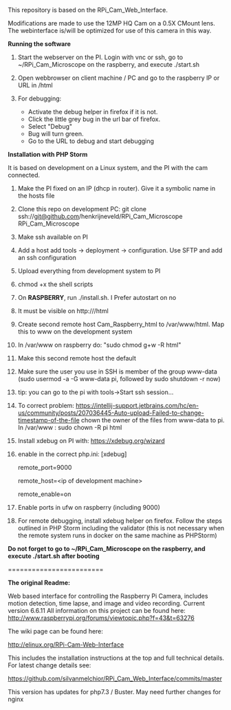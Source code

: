 This repository is based on the RPi_Cam_Web_Interface.

Modifications are made to use the 12MP HQ Cam on a 0.5X CMount lens.
The webinterface is/will be optimized for use of this camera in this way.

**Running the software**

1) Start the webserver on the PI. Login with vnc or ssh, go to ~/RPi_Cam_Microscope on the raspberry, and execute ./start.sh

2) Open webbrowser on client machine / PC and go to the raspberry IP or URL in /html

3) For debugging:
    - Activate the debug helper in firefox if it is not.
    - Click the little grey bug in the url bar of firefox. 
    - Select "Debug"
    - Bug will turn green.
    - Go to the URL to debug and start debugging
    


**Installation with PHP Storm**

It is based on development on a Linux system, and the PI with the cam connected.

1) Make the PI fixed on an IP (dhcp in router). Give it a symbolic name in the hosts file
2) Clone this repo on development PC: git clone ssh://git@github.com/henkrijneveld/RPi_Cam_Microscope RPi_Cam_Microscope
3) Make ssh available on PI
4) Add a host add tools -> deployment -> configuration. Use SFTP and add an ssh configuration
5) Upload everything from development system to PI
6) chmod +x the shell scripts
7) On **RASPBERRY**, run ./install.sh. I Prefer autostart on no
8) It must be visible on http://<ip raspberry>/html
9) Create second remote host Cam_Raspberry_html to /var/www/html. Map this to www on the development system
10) In /var/www on raspberry do: "sudo chmod g+w -R html"
11) Make this second remote host the default
12) Make sure the user you use in SSH is member of the group www-data (sudo usermod -a -G www-data pi, followed by sudo shutdown -r now)
13) tip: you can go to the pi with tools->Start ssh session...
14) To correct problem: https://intellij-support.jetbrains.com/hc/en-us/community/posts/207036445-Auto-upload-Failed-to-change-timestamp-of-the-file
chown the owner of the files from www-data to pi. In /var/www : sudo chown -R pi html
15) Install xdebug on PI with: https://xdebug.org/wizard
16) enable in the correct php.ini:
    [xdebug]
    
    remote_port=9000
    
    remote_host=\<ip of development machine\>
    
    remote_enable=on
    
17) Enable ports in ufw on raspberry (including 9000)
18) For remote debugging, install xdebug helper on firefox. Follow the steps outlined in PHP Storm including the validator 
(this is not necessary when the remote system runs in docker on the same machine as PHPStorm)

**Do not forget to go to ~/RPi_Cam_Microscope on the raspberry, and execute ./start.sh after booting**


========================

**The original Readme:**

Web based interface for controlling the Raspberry Pi Camera, includes motion detection, time lapse, and image and video recording.
Current version 6.6.11
All information on this project can be found here: http://www.raspberrypi.org/forums/viewtopic.php?f=43&t=63276

The wiki page can be found here:

http://elinux.org/RPi-Cam-Web-Interface

This includes the installation instructions at the top and full technical details.
For latest change details see:

https://github.com/silvanmelchior/RPi_Cam_Web_Interface/commits/master
  
This version has updates for php7.3 / Buster. May need further changes for nginx
